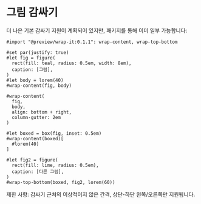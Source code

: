 # 그림 감싸기

더 나은 기본 감싸기 지원이 계획되어 있지만, 패키지를 통해 이미 일부 가능합니다:

```typ
#import "@preview/wrap-it:0.1.1": wrap-content, wrap-top-bottom

#set par(justify: true)
#let fig = figure(
  rect(fill: teal, radius: 0.5em, width: 8em),
  caption: [그림],
)
#let body = lorem(40)
#wrap-content(fig, body)

#wrap-content(
  fig,
  body,
  align: bottom + right,
  column-gutter: 2em
)

#let boxed = box(fig, inset: 0.5em)
#wrap-content(boxed)[
  #lorem(40)
]

#let fig2 = figure(
  rect(fill: lime, radius: 0.5em),
  caption: [다른 그림],
)
#wrap-top-bottom(boxed, fig2, lorem(60))
```

<div class="warning">제한 사항: 감싸기 근처의 이상적이지 않은 간격, 상단-하단 왼쪽/오른쪽만 지원됩니다.</div>
